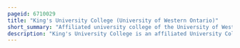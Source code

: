```yaml
---
pageid: 6710029
title: "King's University College (University of Western Ontario)"
short_summary: "Affiliated university college of the University of Western Ontario"
description: "King's University College is an affiliated University College of the University of Western Ontario located in London, Ontario, Canada. It is a roman catholic co-educational liberal Arts College. The School originally named christ the King College was founded to provide the all-male Seminary with liberal Arts Education. The school was founded in 1954 and first began holding classes in 1955. King's is the largest affiliated College of the University of western Ontario and Enrolls 3500 Students."
---
```

